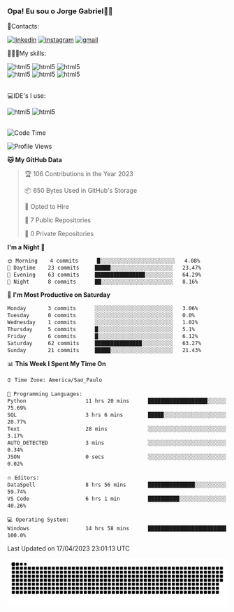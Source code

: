 
### Opa! Eu sou o Jorge Gabriel🤚🏾
📱Contacts: 

[![linkedin](https://img.shields.io/badge/LinkedIn-0077B5?style=for-the-badge&logo=linkedin&logoColor=white)](https://www.linkedin.com/in/jorge-g-717603souzag)
[![instagram](https://img.shields.io/badge/Instagram-E4405F?style=for-the-badge&logo=instagram&logoColor=white)](https://www.instagram.com/jorge__gabriel_/)
[![gmail](https://img.shields.io/badge/Gmail-D14836?style=for-the-badge&logo=gmail&logoColor=white)](https://mail.google.com/mail/u/0/?fs=1&tf=cm&source=mailto&to=gabrielgomes2003@gmail.com)

🧑🏾‍💻My skills:
<div <style>
    <img aling="center" alt="html5" src="https://img.shields.io/badge/Python-3776AB?style=for-the-badge&logo=python&logoColor=white"/> 
    <img aling="center" alt="html5" src="https://img.shields.io/badge/GIT-E44C30?style=for-the-badge&logo=git&logoColor=white"/>
    <img aling="center" alt="html5" src="https://img.shields.io/badge/Figma-F24E1E?style=for-the-badge&logo=figma&logoColor=white"/><br>
    <img aling="center" alt="html5" src="https://img.shields.io/badge/Microsoft_Office-D83B01?style=for-the-badge&logo=microsoft-office&logoColor=white"/> 
    <img aling="center" alt="html5" src="https://img.shields.io/badge/Adobe%20Illustrator-FF9A00?style=for-the-badge&logo=adobe%20illustrator&logoColor=white"/> 
    <img aling="center" alt="html5" src="https://img.shields.io/badge/Adobe%20Photoshop-31A8FF?style=for-the-badge&logo=Adobe%20Photoshop&logoColor=black"/> 
</div><br>

💻IDE's I use:
<div <style>
     <img aling="center" alt="html5" src="https://img.shields.io/badge/PyCharm-000000.svg?&style=for-the-badge&logo=PyCharm&logoColor=white"/>  
     <img aling="center" alt="html5" src="https://img.shields.io/badge/Visual_Studio_Code-0078D4?style=for-the-badge&logo=visual%20studio%20code&logoColor=white"/> 
</div><br>

<!--START_SECTION:waka-->
![Code Time](http://img.shields.io/badge/Code%20Time-36%20hrs%2019%20mins-blue)

![Profile Views](http://img.shields.io/badge/Profile%20Views-125-blue)

**🐱 My GitHub Data** 

> 🏆 106 Contributions in the Year 2023
 > 
> 📦 650 Bytes Used in GitHub's Storage 
 > 
> 💼 Opted to Hire
 > 
> 📜 7 Public Repositories 
 > 
> 🔑 0 Private Repositories  
 > 
**I'm a Night 🦉** 

```text
🌞 Morning    4 commits      █░░░░░░░░░░░░░░░░░░░░░░░░   4.08% 
🌇 Daytime    23 commits     █████░░░░░░░░░░░░░░░░░░░░   23.47% 
🌃 Evening    63 commits     ████████████████░░░░░░░░░   64.29% 
🌙 Night      8 commits      ██░░░░░░░░░░░░░░░░░░░░░░░   8.16%

```
📅 **I'm Most Productive on Saturday** 

```text
Monday       3 commits      ░░░░░░░░░░░░░░░░░░░░░░░░░   3.06% 
Tuesday      0 commits      ░░░░░░░░░░░░░░░░░░░░░░░░░   0.0% 
Wednesday    1 commits      ░░░░░░░░░░░░░░░░░░░░░░░░░   1.02% 
Thursday     5 commits      █░░░░░░░░░░░░░░░░░░░░░░░░   5.1% 
Friday       6 commits      █░░░░░░░░░░░░░░░░░░░░░░░░   6.12% 
Saturday     62 commits     ███████████████░░░░░░░░░░   63.27% 
Sunday       21 commits     █████░░░░░░░░░░░░░░░░░░░░   21.43%

```


📊 **This Week I Spent My Time On** 

```text
⌚︎ Time Zone: America/Sao_Paulo

💬 Programming Languages: 
Python                   11 hrs 20 mins      ███████████████████░░░░░░   75.69% 
SQL                      3 hrs 6 mins        █████░░░░░░░░░░░░░░░░░░░░   20.77% 
Text                     28 mins             ░░░░░░░░░░░░░░░░░░░░░░░░░   3.17% 
AUTO_DETECTED            3 mins              ░░░░░░░░░░░░░░░░░░░░░░░░░   0.34% 
JSON                     0 secs              ░░░░░░░░░░░░░░░░░░░░░░░░░   0.02%

🔥 Editors: 
DataSpell                8 hrs 56 mins       ███████████████░░░░░░░░░░   59.74% 
VS Code                  6 hrs 1 min         ██████████░░░░░░░░░░░░░░░   40.26%

💻 Operating System: 
Windows                  14 hrs 58 mins      █████████████████████████   100.0%

```


 Last Updated on 17/04/2023 23:01:13 UTC
<!--END_SECTION:waka-->





<img alt="github-snake" src="https://github.com/J0rgeGabriel/J0rgeGabriel/blob/output/github-contribution-grid-snake-dark.svg" />
